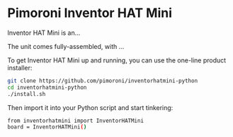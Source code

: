 <!--
---
name: Inventor HAT Mini
class: board
type: adc,audio,io,motor,led
formfactor: pHAT
manufacturer: Pimoroni
description: A ...
url: https://shop.pimoroni.com/products/inventor-hat-mini
github: https://github.com/pimoroni/inventorhatmini-python
buy: https://shop.pimoroni.com/products/inventor-hat-mini
image: 'pimoroni-inventor-hat-mini.png'
pincount: 40
eeprom: no
power:
  '1':
  '2':
  '4':
  '17':
ground:
  '6':
  '9':
  '14':
  '20':
  '25':
  '30':
  '34':
  '39':
pin:
  '3':
    name: I2C SDA
    mode: i2c
  '5':
    name: I2C SCL
    mode: i2c
  '7':
    name: I2C Int
    mode: input
  '8':
    name: UART TX / TRIG
    mode: uart
  '10':
    name: UART RX / ECHO
    mode: uart
  '12':
    name: I2S
  '22':
    name: Amp Enable
    active: high
  '32':
    name: LED Data
    mode: pwm
    direction: output
  '35':
    name: I2S
  '37':
    name: User Button
    mode: input
  '40':
    name: I2S
install:
  'devices':
  - 'i2c'
  - 'i2s'
-->
# Pimoroni Inventor HAT Mini

Inventor HAT Mini is an...

The unit comes fully-assembled, with ...

To get Inventor HAT Mini up and running, you can use the one-line product installer:

```bash
git clone https://github.com/pimoroni/inventorhatmini-python
cd inventorhatmini-python
./install.sh
```

Then import it into your Python script and start tinkering:

```bash
from inventorhatmini import InventorHATMini
board = InventorHATMini()
```

